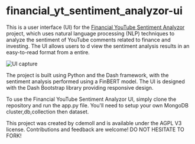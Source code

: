 # financial_yt_sentiment_analyzor-ui
This is a user interface (UI) for the [Financial YouTube Sentiment Analyzor](https://github.com/cdemoll/financial_yt_sentiment_analyzor) project, which uses natural language processing (NLP) techniques to analyze the sentiment of YouTube comments related to finance and investing. The UI allows users to d view the sentiment analysis results in an easy-to-read format from a entire.   

![UI capture](https://i.imgur.com/qapzgfw.png) 

The project is built using Python and the Dash framework, with the sentiment analysis performed using a FinBERT model. The UI is designed with the Dash Bootstrap library providing responsive design.  

To use the Financial YouTube Sentiment Analyzor UI, simply clone the repository and run the app.py file. You'll need to setup your own MongoDB cluster,db,collection then dataset.

This project was created by cdemoll and is available under the AGPL V3 license. Contributions and feedback are welcome! DO NOT HESITATE TO FORK!
